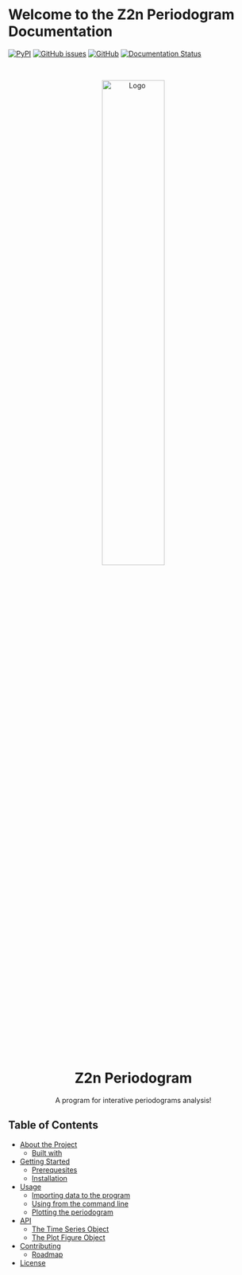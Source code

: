 # Welcome to the Z2n Periodogram Documentation

[![PyPI](https://img.shields.io/pypi/v/z2n-periodogram)](https://pypi.org/project/z2n-periodogram/)
[![GitHub issues](https://img.shields.io/github/issues/yohanalexander/z2n-periodogram)](https://github.com/yohanalexander/z2n-periodogram/issues)
[![GitHub](https://img.shields.io/github/license/yohanalexander/z2n-periodogram)](https://github.com/YohanAlexander/z2n-periodogram/blob/master/LICENSE)
[![Documentation Status](https://readthedocs.org/projects/z2n-periodogram/badge/?version=latest)](https://z2n-periodogram.readthedocs.io/en/latest/?badge=latest)

<br>
<p align="center">
  <a href="https://github.com/yohanalexander/z2n-periodogram">
    <img src="https://user-images.githubusercontent.com/39287022/84617670-23675480-aea6-11ea-90ac-93a32c01bb92.png" alt="Logo" width="50%" height="50%">
  </a>

  <h1 align="center">Z2n Periodogram</h1>

  <p align="center">
    A program for interative periodograms analysis!

## Table of Contents

* [About the Project](/about)
    * [Built with](/about/#built-with)
* [Getting Started](/install)
    * [Prerequesites](/install/#prerequesites)
    * [Installation](/install/#installation)
* [Usage](/input)
    * [Importing data to the program](/input)
    * [Using from the command line](/usage)
    * [Plotting the periodogram](/plotting)
* [API](/series)
    * [The Time Series Object](/series)
    * [The Plot Figure Object](/plot)
* [Contributing](/contribute)
    * [Roadmap](/contribute#roadmap)
* [License](/copyright)
